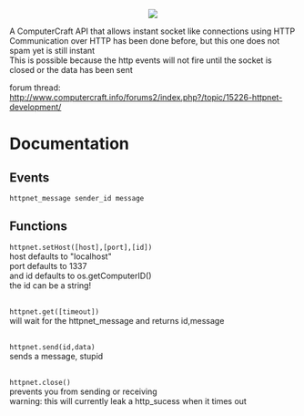 <p align="center"><img src="http://i.imgur.com/FeNFuvI.png"></p>

A ComputerCraft API that allows instant socket like connections using HTTP<br>
Communication over HTTP has been done before, but this one does not spam yet is still instant<br>
This is possible because the http events will not fire until the socket is closed or the data has been sent<br>

forum thread: http://www.computercraft.info/forums2/index.php?/topic/15226-httpnet-development/

Documentation
=======

Events
-------

<code>httpnet\_message sender\_id message</code>

Functions
-------

<code>httpnet.setHost([host],[port],[id])</code><br>
host defaults to "localhost"<br>
port defaults to 1337<br>
and id defaults to os.getComputerID()<br>
the id can be a string!<br><br>


<code>httpnet.get([timeout])</code><br>
will wait for the httpnet_message and returns id,message<br><br>


<code>httpnet.send(id,data)</code><br>
sends a message, stupid<br><br>


<code>httpnet.close()</code><br>
prevents you from sending or receiving<br>
warning: this will currently leak a http_sucess when it times out<br><br>
